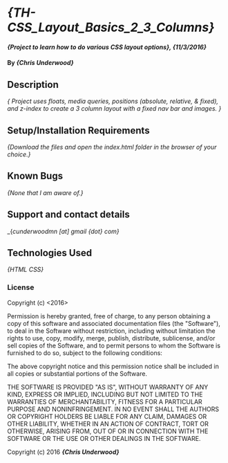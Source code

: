 # _{TH-CSS_Layout_Basics_2_3_Columns}_

#### _{Project to learn how to do various CSS layout options}, {11/3/2016}_

#### By _**{Chris Underwood}**_

## Description

_{ Project uses floats, media queries, positions (absolute, relative, & fixed), and z-index to create a 3 column layout with a fixed nav bar and images. }_

## Setup/Installation Requirements

_{Download the files and open the index.html folder in the browser of your choice.}_

## Known Bugs

_{None that I am aware of.}_

## Support and contact details

_{_cunderwoodmn [at] gmail {dot} com}_

## Technologies Used

_{HTML CSS}_

### License

Copyright (c) <2016> <Chris Underwood>

Permission is hereby granted, free of charge, to any person obtaining a copy of this software and associated documentation files (the "Software"), to deal in the Software without restriction, including without limitation the rights to use, copy, modify, merge, publish, distribute, sublicense, and/or sell copies of the Software, and to permit persons to whom the Software is furnished to do so, subject to the following conditions:

The above copyright notice and this permission notice shall be included in all copies or substantial portions of the Software.

THE SOFTWARE IS PROVIDED "AS IS", WITHOUT WARRANTY OF ANY KIND, EXPRESS OR IMPLIED, INCLUDING BUT NOT LIMITED TO THE WARRANTIES OF MERCHANTABILITY, FITNESS FOR A PARTICULAR PURPOSE AND NONINFRINGEMENT. IN NO EVENT SHALL THE AUTHORS OR COPYRIGHT HOLDERS BE LIABLE FOR ANY CLAIM, DAMAGES OR OTHER LIABILITY, WHETHER IN AN ACTION OF CONTRACT, TORT OR OTHERWISE, ARISING FROM, OUT OF OR IN CONNECTION WITH THE SOFTWARE OR THE USE OR OTHER DEALINGS IN THE SOFTWARE.

Copyright (c) 2016 **_{Chris Underwood}_**
